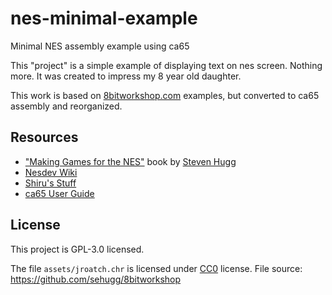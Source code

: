 # nes-minimal-example
Minimal NES assembly example using ca65

This "project" is a simple example of displaying text on nes screen. Nothing more. It was created to impress my 8 year old daughter.

This work is based on [8bitworkshop.com](https://8bitworkshop.com/v3.9.0/?platform=nes&file=ex1.dasm) examples, but converted to ca65 assembly and reorganized.  

## Resources
- ["Making Games for the NES"](https://www.amazon.com/gp/product/1075952727) book by [Steven Hugg](https://github.com/sehugg)
- [Nesdev Wiki](https://wiki.nesdev.org)
- [Shiru's Stuff](https://shiru.untergrund.net/software.shtml#nes)
- [ca65 User Guide](https://www.cc65.org/doc/ca65.html)

## License
This project is GPL-3.0 licensed.


The file ```assets/jroatch.chr``` is licensed under [CC0](https://creativecommons.org/publicdomain/zero/1.0/) 
license. File source: https://github.com/sehugg/8bitworkshop
